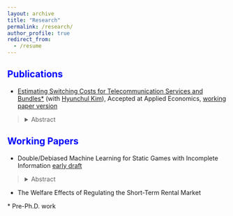 ```yaml
---
layout: archive
title: "Research"
permalink: /research/
author_profile: true
redirect_from:
  - /resume
---
```


<span style="color:blue">Publications</span>
---

- [Estimating Switching Costs for Telecommunication Services and Bundles*](https://www.tandfonline.com/doi/full/10.1080/00036846.2022.2030046) (with [Hyunchul Kim](https://hyunkimecon.github.io/)), Accepted at Applied Economics, [working paper version](https://papers.ssrn.com/sol3/papers.cfm?abstract_id=3787321)

> <details><summary>Abstract</summary>  We develop a consumer level demand model of telecommunications and broadcasting services taking into account the exhaustive set of alternatives available to consumers, including bundled services. We then estimate the switching costs associated with bundling. Previous studies are confined to choices of only one or two services, rather than addressing inter-relationships among different services made possible through bundling. We find that our approach improves the accuracy of switching cost estimates compared with when the choice sets are restricted in demand models. Our results also indicate that switching costs incurred with bundling are substantial, making up approximately 65% of monthly service costs. </details>


<span style="color:blue">Working Papers</span>
---

-  Double/Debiased Machine Learning for Static Games with Incomplete Information [early draft](https://papers.ssrn.com/sol3/papers.cfm?abstract_id=4377695)

> <details><summary>Abstract</summary>  This paper presents estimation and inference methods for static games with incomplete information using modern machine learning tools. Conventional econometric methods in Bajari et al. (2010), can only be applied with low-dimensional covariates compared to the sample size N. However, when the data includes high-dimensional covariates, using machine learning estimators to recover the nuisance parameters can lead to biases in the structural parameter of interest, θ0, due to regularization and over-fitting. The proposed estimator addresses these biases by characterizing Neyman orthogonal moments and using cross-fitting algorithm. This allows researchers to use machine learning methods like Lasso, Random Forest, or Neural Networks to estimate the first-stage nuisance parameters, leading to a parameter of interest that is √N-consistent and asymptotically normal. Monte Carlo experiments show that without correction of the moment condition, the nuisance parameters estimated from machine learning estimators can cause significant downward biases (toward zero) in the estimates of θ0. The proposed estimator based on orthogonal moment effectively removes these biases, resulting in estimates that are unbiased and centered on the true value.

- The Welfare Effects of Regulating the Short-Term Rental Market
 

\* Pre-Ph.D. work
